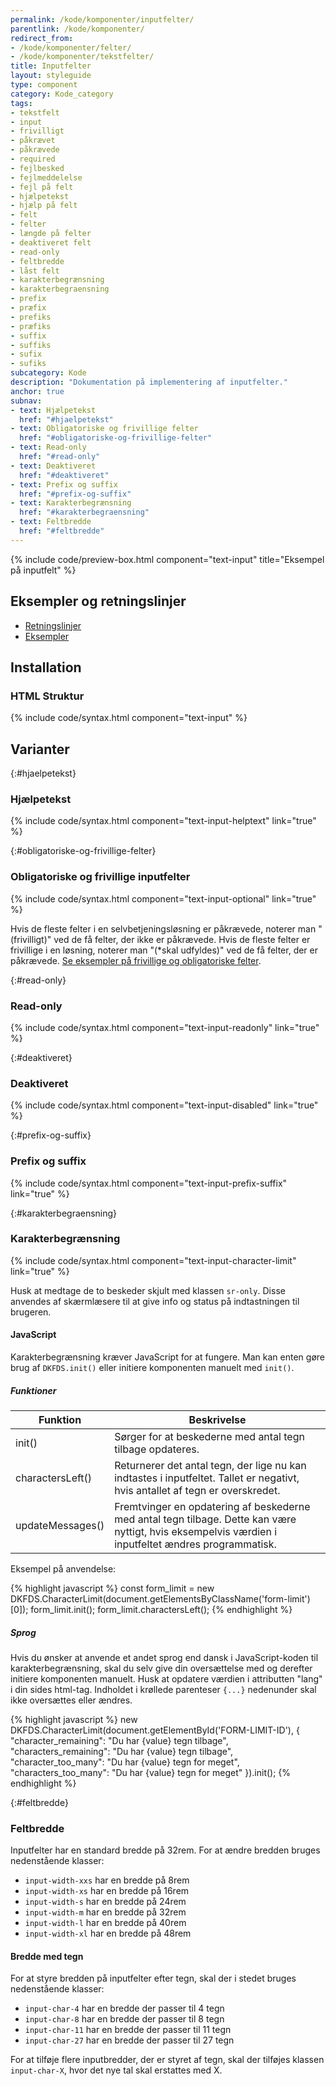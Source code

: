 ```yaml
---
permalink: /kode/komponenter/inputfelter/
parentlink: /kode/komponenter/
redirect_from:
- /kode/komponenter/felter/
- /kode/komponenter/tekstfelter/
title: Inputfelter
layout: styleguide
type: component
category: Kode_category
tags:
- tekstfelt
- input
- frivilligt
- påkrævet
- påkrævede
- required
- fejlbesked
- fejlmeddelelse
- fejl på felt
- hjælpetekst
- hjælp på felt
- felt
- felter
- længde på felter
- deaktiveret felt
- read-only
- feltbredde
- låst felt
- karakterbegrænsning
- karakterbegraensning
- prefix
- præfix
- prefiks
- præfiks
- suffix
- suffiks
- sufix
- sufiks
subcategory: Kode
description: "Dokumentation på implementering af inputfelter."
anchor: true
subnav:
- text: Hjælpetekst
  href: "#hjaelpetekst"
- text: Obligatoriske og frivillige felter
  href: "#obligatoriske-og-frivillige-felter"
- text: Read-only
  href: "#read-only"
- text: Deaktiveret
  href: "#deaktiveret"
- text: Prefix og suffix
  href: "#prefix-og-suffix"
- text: Karakterbegrænsning
  href: "#karakterbegraensning"
- text: Feltbredde
  href: "#feltbredde"
---
```


{% include code/preview-box.html component="text-input" title="Eksempel på inputfelt" %}

## Eksempler og retningslinjer
<ul class="nobullet-list">
    <li><a href="/komponenter/inputfelter/#retningslinjer">Retningslinjer</a></li>
    <li><a href="/komponenter/inputfelter/">Eksempler</a></li>
</ul>

## Installation

### HTML Struktur

{% include code/syntax.html component="text-input" %}

## Varianter

{:#hjaelpetekst}
### Hjælpetekst

{% include code/syntax.html component="text-input-helptext" link="true" %}

{:#obligatoriske-og-frivillige-felter}
### Obligatoriske og frivillige inputfelter

{% include code/syntax.html component="text-input-optional" link="true" %}

Hvis de fleste felter i en selvbetjeningsløsning er påkrævede, noterer man "(frivilligt)" ved de få felter, der ikke er påkrævede. Hvis de fleste felter er frivillige i en løsning, noterer man "(*skal udfyldes)" ved de få felter, der er påkrævede. <a href="/komponenter/inputfelter/#obligatoriske-og-frivillige-felter">Se eksempler på frivillige og obligatoriske felter</a>.


{:#read-only}
### Read-only

{% include code/syntax.html component="text-input-readonly" link="true" %}

{:#deaktiveret}
### Deaktiveret

{% include code/syntax.html component="text-input-disabled" link="true" %}

{:#prefix-og-suffix}
### Prefix og suffix

{% include code/syntax.html component="text-input-prefix-suffix" link="true" %}

{:#karakterbegraensning}
### Karakterbegrænsning

{% include code/syntax.html component="text-input-character-limit" link="true" %}

Husk at medtage de to beskeder skjult med klassen `sr-only`. Disse anvendes af skærmlæsere til at give info og status på indtastningen til brugeren.

#### JavaScript
Karakterbegrænsning kræver JavaScript for at fungere. Man kan enten gøre brug af `DKFDS.init()` eller initiere komponenten manuelt med `init()`.

##### Funktioner
<div class="table--responsive-scroll">
  <table class="table table--responsive-headers">
    <thead>
      <tr>
        <th scope="col">Funktion</th>
        <th scope="col">Beskrivelse</th>
      </tr>
    </thead>
    <tbody>
    <tr>
        <td>init()</td>
        <td>Sørger for at beskederne med antal tegn tilbage opdateres.</td>
      </tr>
      <tr>
        <td>charactersLeft()</td>
        <td>Returnerer det antal tegn, der lige nu kan indtastes i inputfeltet. Tallet er negativt, hvis antallet af tegn er overskredet.</td>
      </tr>
      <tr>
        <td>updateMessages()</td>
        <td>Fremtvinger en opdatering af beskederne med antal tegn tilbage. Dette kan være nyttigt, hvis eksempelvis værdien i inputfeltet ændres programmatisk.</td>
      </tr>
    </tbody>
  </table>
</div>

Eksempel på anvendelse:

{% highlight javascript %}
const form_limit = new DKFDS.CharacterLimit(document.getElementsByClassName('form-limit')[0]);
form_limit.init();
form_limit.charactersLeft();
{% endhighlight %}

##### Sprog
Hvis du ønsker at anvende et andet sprog end dansk i JavaScript-koden til karakterbegrænsning, skal du selv give din oversættelse med og derefter initiere komponenten manuelt. Husk at opdatere værdien i attributten "lang" i din sides html-tag. Indholdet i krøllede parenteser `{...}` nedenunder skal ikke oversættes eller ændres.

{% highlight javascript %}
new DKFDS.CharacterLimit(document.getElementById('FORM-LIMIT-ID'), {
  "character_remaining": "Du har {value} tegn tilbage",
  "characters_remaining": "Du har {value} tegn tilbage",
  "character_too_many": "Du har {value} tegn for meget",
  "characters_too_many": "Du har {value} tegn for meget"
}).init();
{% endhighlight %}

{:#feltbredde}
### Feltbredde
   
Inputfelter har en standard bredde på 32rem. For at ændre bredden bruges nedenstående klasser:

- `input-width-xxs` har en bredde på 8rem
- `input-width-xs` har en bredde på 16rem
- `input-width-s` har en bredde på 24rem
- `input-width-m` har en bredde på 32rem
- `input-width-l` har en bredde på 40rem
- `input-width-xl` har en bredde på 48rem

#### Bredde med tegn

For at styre bredden på inputfelter efter tegn, skal der i stedet bruges nedenstående klasser:

- `input-char-4` har en bredde der passer til 4 tegn
- `input-char-8` har en bredde der passer til 8 tegn
- `input-char-11` har en bredde der passer til 11 tegn
- `input-char-27` har en bredde der passer til 27 tegn

For at tilføje flere inputbredder, der er styret af tegn, skal der tilføjes klassen `input-char-X`, hvor det nye tal skal erstattes med X.
